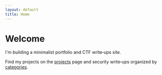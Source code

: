 ```yaml
---
layout: default
title: Home
---
```


# Welcome

I'm building a minimalist portfolio and CTF write‑ups site.

Find my projects on the [projects](/projects) page and security write‑ups organized by [categories](/categories).
